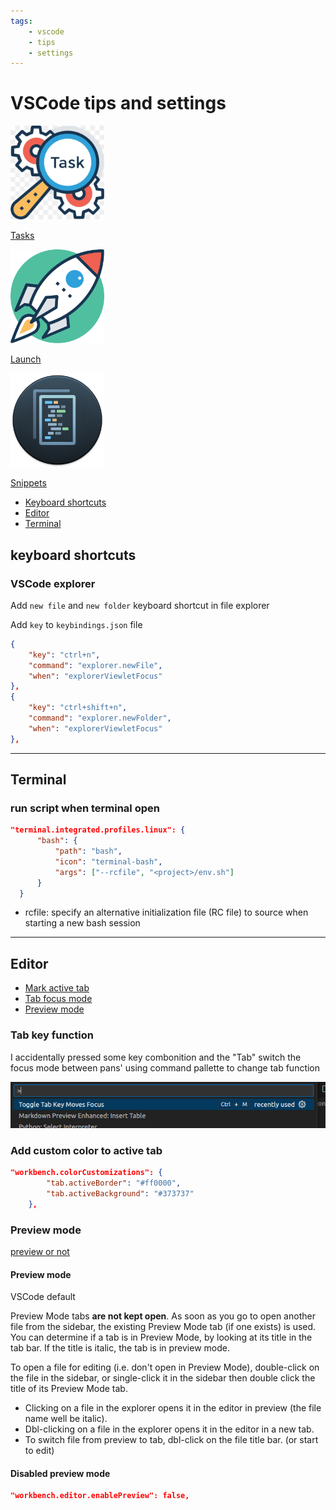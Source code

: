 ```yaml
---
tags:
    - vscode
    - tips
    - settings
---
```


# VSCode tips and settings

<div class="grid-container">
    <div class="grid-item">
        <a href="tasks">
        <img src="images/tasks.png" width="150" height="150">
        <p>Tasks</p>
        </a>
    </div>
    <div class="grid-item">
    <a href="launch">
        <img src="images/launch.png" width="150" height="150">
        <p>Launch</p>
        </a>
    </div>
    <div class="grid-item">
        <a href="snippets">
        <img src="images/snippets.png" width="150" height="150">
        <p>Snippets</p>
        </a>
    </div>
</div>


- [Keyboard shortcuts](#keyboard-shortcuts)
- [Editor](#editor)
- [Terminal](#terminal)

## keyboard shortcuts
### VSCode explorer 
Add `new file` and `new folder` keyboard shortcut in file explorer

Add `key` to `keybindings.json` file
```json
{
    "key": "ctrl+n",
    "command": "explorer.newFile",
    "when": "explorerViewletFocus"
},
{
    "key": "ctrl+shift+n",
    "command": "explorer.newFolder",
    "when": "explorerViewletFocus"
},
```



---



## Terminal
### run script when terminal open

```json
"terminal.integrated.profiles.linux": {
      "bash": {
          "path": "bash",
          "icon": "terminal-bash",
          "args": ["--rcfile", "<project>/env.sh"]
      }
  }
```

- rcfile: specify an alternative initialization file (RC file) to source when starting a new bash session

---


## Editor
- [Mark active tab](#add-custom-color-to-active-tab)
- [Tab focus mode](#tab-key-function)
- [Preview mode](#preview-mode)

### Tab key function

I accidentally pressed some key combonition and the "Tab" switch the focus mode between pans' using command pallette to change tab function

![](images/tab_focus_mode.png)

### Add custom color to active tab

```json
"workbench.colorCustomizations": {
        "tab.activeBorder": "#ff0000",
        "tab.activeBackground": "#373737"
    },
```

### Preview mode
[preview or not](https://vscode.one/new-tab-vscode/)

#### Preview mode
VSCode default

Preview Mode tabs **are not kept open**. As soon as you go to open another file from the sidebar, the existing Preview Mode tab (if one exists) is used. You can determine if a tab is in Preview Mode, by looking at its title in the tab bar. If the title is italic, the tab is in preview mode.

To open a file for editing (i.e. don't open in Preview Mode), double-click on the file in the sidebar, or single-click it in the sidebar then double click the title of its Preview Mode tab.

- Clicking on a file in the explorer opens it in the editor in preview (the file name well be italic).
- Dbl-clicking on a file in the explorer opens it in the editor in a new tab.
- To switch file from preview to tab, dbl-click on the file title bar. (or start to edit)


#### Disabled preview mode
```json
"workbench.editor.enablePreview": false,
```